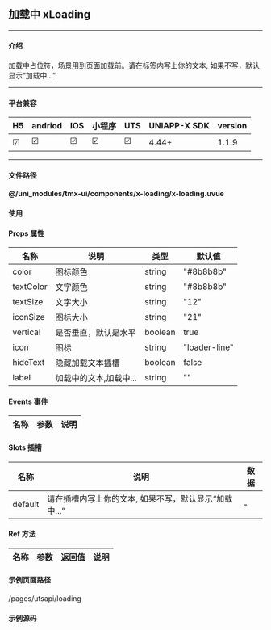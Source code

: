 
## 加载中 xLoading

***

#### 介绍

加载中占位符，场景用到页面加载前。请在标签内写上你的文本, 如果不写，默认显示“加载中...”

***

#### 平台兼容

| H5 | andriod | IOS | 小程序 | UTS | UNIAPP-X SDK | version |
| --- | --- | --- | --- | --- | --- | --- |
| ☑ | ☑️ | ☑️ | ☑️ | ☑️ | 4.44+ | 1.1.9 |

***

#### 文件路径

**@/uni_modules/tmx-ui/components/x-loading/x-loading.uvue**

#### 使用

<x-loading></x-loading>

#### Props 属性

| 名称 | 说明 | 类型 | 默认值 |
| ------ | ---- | ---- | ---- |
| color | 图标颜色 | string | "#8b8b8b" |
| textColor | 文字颜色 | string | "#8b8b8b" |
| textSize | 文字大小 | string | "12" |
| iconSize | 图标大小 | string | "21" |
| vertical | 是否垂直，默认是水平 | boolean | true |
| icon | 图标 | string | "loader-line" |
| hideText | 隐藏加载文本插槽 | boolean | false |
| label | 加载中的文本,加载中... | string | "" |



#### Events 事件

| 名称 | 参数 | 说明 |
| ------ | ---- | ---- |


#### Slots 插槽

| 名称 | 说明 | 数据 |
| ------ | ---- | ---- |
| default | 请在插槽内写上你的文本, 如果不写，默认显示“加载中...” | - |


#### Ref 方法

| 名称 | 参数 | 返回值 | 说明 |
| ------ | ---- | ---- | ---- |


#### 示例页面路径

/pages/utsapi/loading

#### 示例源码


		
